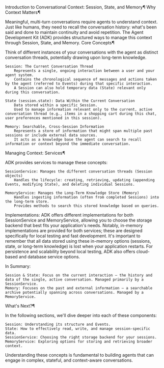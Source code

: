 
Introduction to Conversational Context: Session, State, and Memory¶
Why Context Matters¶

Meaningful, multi-turn conversations require agents to understand context. Just like humans, they need to recall the conversation history: what's been said and done to maintain continuity and avoid repetition. The Agent Development Kit (ADK) provides structured ways to manage this context through Session, State, and Memory.
Core Concepts¶

Think of different instances of your conversations with the agent as distinct conversation threads, potentially drawing upon long-term knowledge.

    Session: The Current Conversation Thread
        Represents a single, ongoing interaction between a user and your agent system.
        Contains the chronological sequence of messages and actions taken by the agent (referred to Events) during that specific interaction.
        A Session can also hold temporary data (State) relevant only during this conversation.

    State (session.state): Data Within the Current Conversation
        Data stored within a specific Session.
        Used to manage information relevant only to the current, active conversation thread (e.g., items in a shopping cart during this chat, user preferences mentioned in this session).

    Memory: Searchable, Cross-Session Information
        Represents a store of information that might span multiple past sessions or include external data sources.
        It acts as a knowledge base the agent can search to recall information or context beyond the immediate conversation.

Managing Context: Services¶

ADK provides services to manage these concepts:

    SessionService: Manages the different conversation threads (Session objects)
        Handles the lifecycle: creating, retrieving, updating (appending Events, modifying State), and deleting individual Sessions.

    MemoryService: Manages the Long-Term Knowledge Store (Memory)
        Handles ingesting information (often from completed Sessions) into the long-term store.
        Provides methods to search this stored knowledge based on queries.

Implementations: ADK offers different implementations for both SessionService and MemoryService, allowing you to choose the storage backend that best fits your application's needs. Notably, in-memory implementations are provided for both services; these are designed specifically for local testing and fast development. It's important to remember that all data stored using these in-memory options (sessions, state, or long-term knowledge) is lost when your application restarts. For persistence and scalability beyond local testing, ADK also offers cloud-based and database service options.

In Summary:

    Session & State: Focus on the current interaction – the history and data of the single, active conversation. Managed primarily by a SessionService.
    Memory: Focuses on the past and external information – a searchable archive potentially spanning across conversations. Managed by a MemoryService.

What's Next?¶

In the following sections, we'll dive deeper into each of these components:

    Session: Understanding its structure and Events.
    State: How to effectively read, write, and manage session-specific data.
    SessionService: Choosing the right storage backend for your sessions.
    MemoryService: Exploring options for storing and retrieving broader context.

Understanding these concepts is fundamental to building agents that can engage in complex, stateful, and context-aware conversations.

